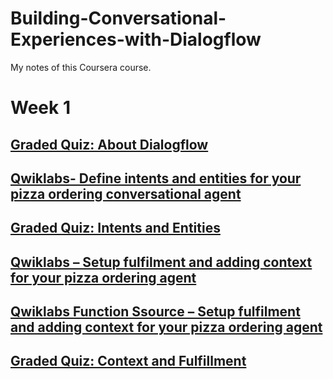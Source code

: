# Building-Conversational-Experiences-with-Dialogflow
My notes of this Coursera course.

# Week 1

## [Graded Quiz: About Dialogflow](/images/Graded_Quiz_About_Dialogflow.png)

## [Qwiklabs- Define intents and entities for your pizza ordering conversational agent](qwiklabs/PizzaBot_Lab1.zip)

## [Graded Quiz: Intents and Entities](/images/Graded_Quiz_Intents_and_Entities.png)

## [Qwiklabs – Setup fulfilment and adding context for your pizza ordering agent](qwiklabs/PizzaBot_Lab2.zip)
## [Qwiklabs Function Ssource – Setup fulfilment and adding context for your pizza ordering agent](qwiklabs/function-source_Lab2.zip)

## [Graded Quiz: Context and Fulfillment](/images/Graded_Quiz_Context_and_Fulfillment.png)
